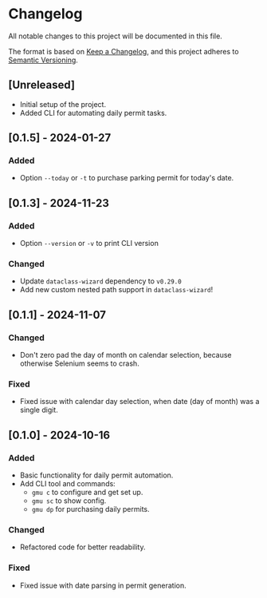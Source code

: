 # Changelog

All notable changes to this project will be documented in this file.

The format is based on [Keep a Changelog](https://keepachangelog.com/en/1.0.0/), and this project adheres to [Semantic Versioning](https://semver.org/spec/v2.0.0.html).

## [Unreleased]
- Initial setup of the project.
- Added CLI for automating daily permit tasks.

## [0.1.5] - 2024-01-27

### Added
- Option `--today` or `-t` to purchase parking permit for today's date.

## [0.1.3] - 2024-11-23

### Added
- Option `--version` or `-v` to print CLI version

### Changed
- Update `dataclass-wizard` dependency to `v0.29.0`
- Add new custom nested path support in `dataclass-wizard`!

## [0.1.1] - 2024-11-07

### Changed
- Don't zero pad the day of month on calendar selection,
  because otherwise Selenium seems to crash.

### Fixed
- Fixed issue with calendar day selection, when date (day of month) was a single digit.

## [0.1.0] - 2024-10-16
### Added
- Basic functionality for daily permit automation.
- Add CLI tool and commands:
  - `gmu c` to configure and get set up.
  - `gmu sc` to show config.
  - `gmu dp` for purchasing daily permits.

### Changed
- Refactored code for better readability.

### Fixed
- Fixed issue with date parsing in permit generation.

